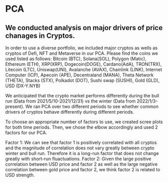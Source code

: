 # PCA
## We conducted analysis on major drivers of price chanages in Cryptos. 
In order to use a diverse portfolio, we included major cryptos as wells as cryptos of Defi, NFT and Metaverse in our PCA. Please find the coins we used listed as follows: 
Bitcoin (BTC), Solana(SOL), Polygon (Matic), Ethereum (ETH), XRP(XRP), Dogecoin(DOGE), Cardano(AdA), TRON(TRX), Litecoin (LTC), Uniswap(UNI), Avalanche (AVAX), Chainlink (LINK), Internet Computer (ICP), Apecoin (APE), Decentraland (MANA), Theta Network (THETA), Stacks (STX), Polkadot (DOT), Sushi swap (SUSHI), Gold (GLD), USD (DX-Y.NYB)

We anticipated that the crypto market performs differently during the bull run (Data from 2021/5/10-2021/12/31) vs the winter (Data from 2022/1/3-present). We ran PCA over two different periods to see whether common drivers of cryptos behave differently during different periods. 

To choose an appropriate number of factors to use, we created scree plots for both time periods. Then, we chose the elbow accordingly and used 2 factors for our PCA. 

Factor 1: We can see that factor 1 is positively correlated with all cryptos and the magnitude of correlation does not vary greatly between crypto winter and bull run. Therefore it is a long-run factor that does not change greatly with short-run fluactuations. 
Factor 2: Given the large positive correlation between USD price and factor 2 as well as the large negative correlation between gold price and factor 2, we think factor 2 is related to USD strength. 
